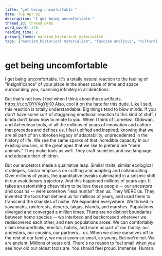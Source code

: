 ```yaml
---
title: "get being uncomfortable "
date: Tue Apr 02
description: "I get being uncomfortable."
thread_id: thread_0405
word_count: 378
reading_time: 2
primary_theme: marxism_historical materialism
tags: ["marxism_historical materialism", "fascism analysis", "cultural criticism"]
---
```


# get being uncomfortable 

I get being uncomfortable. It's a totally natural reaction to the feeling of "insignificance" of your place in the sheer scale of time and space surrounding you, spanning infinitely in all directions.

But that's not how I feel when I think about these artifacts. https://t.co/OYVKgYtjK0 Also, cool it on the hate for this dude. Like I said, this reaction is totally understandable. Big things tend to blow minds. If you don't have some sort of staggering emotional reaction to this kind of stuff, I kinda don't know how to relate to you. When I think of Lomekwi, Oldowan, and Acheulean tools, of all the millions of years of innovation and culture that precedes and defines us, I feel uplifted and inspired, knowing that we are all part of an unbroken legacy of adaptability, unprecedented in the history of life. We see the same sparks of that incredible capacity in our existing cousins, in the great apes that we like to pretend are "mere animals." They make tools as well. They craft societies and use language and educate their children.

But our ancestors made a qualitative leap. Similar traits, similar ecological strategies, similar emphasis on crafting and adapting and collaborating. Over millions of years, the quantitative tweaks culminated in a seismic shift in our evolutionary trajectory. And this happened millions of years ago. It takes an astonishing chauvinism to believe these people -- our ancestors and cousins -- were somehow "less human" than us. They WERE us. They invented the tools that defined us for millions of years, and used them to transcend the shackles of niche. We expanded everywhere. We thrived in savannahs, rainforests, deserts, taigas, islands, and marshes. Populations diverged and converged a million times. There are no distinct boundaries between homo species -- we interbred and backcrossed wherever we rediscovered each other, and new populations arose. We can comfortably claim neanderthalis, erectus, habilis, and more as part of our family: our ancestors, our cousins, our partners... us. When we close ourselves off to the rest of our family, we must seem so small, so young. But we're not. We are ancient. Millions of years old. There's no reason to feel small when you see how old our oldest tools are. You should feel proud. Immense. Human.
